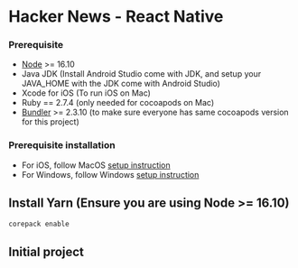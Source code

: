 # Hacker News - React Native

### Prerequisite

- [Node](https://nodejs.org/en/) >= 16.10
- Java JDK (Install Android Studio come with JDK, and setup your JAVA_HOME with the JDK come with Android Studio)
- Xcode for iOS (To run iOS on Mac)
- Ruby == 2.7.4 (only needed for cocoapods on Mac)
- [Bundler](https://bundler.io/) >= 2.3.10 (to make sure everyone has same cocoapods version for this project)

### Prerequisite installation

- For iOS, follow MacOS [setup instruction](./.docs/SETUP_MACOS.md)
- For Windows, follow Windows [setup instruction](./.docs/SETUP_WINDOWS.md)

## Install Yarn (Ensure you are using Node >= 16.10)

```sh
corepack enable
```

## Initial project
